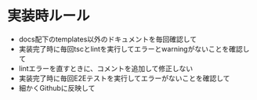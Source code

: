 # 実装時ルール
- docs配下のtemplates以外のドキュメントを毎回確認して
- 実装完了時に毎回tscとlintを実行してエラーとwarningがないことを確認して
- lintエラーを直すときに、コメントを追加して修正しない
- 実装完了時に毎回E2Eテストを実行してエラーがないことを確認して
- 細かくGithubに反映して